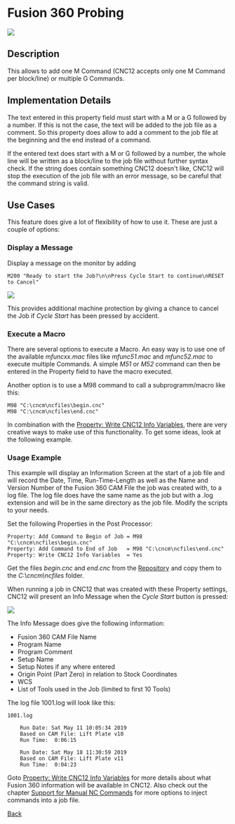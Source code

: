 # Fusion 360 Probing

![](/images/fp001.PNG)

## Description
This allows to add one M Command (CNC12 accepts only one M Command per block/line) or multiple G Commands.

## Implementation Details
The text entered in this property field must start with a M or a G followed by a number. If this is not the case, the text will be added to the job file as a comment. So this property does allow to add a comment to the job file at the beginning and the end instead of a command.

If the entered text does start with a M or G followed by a number, the whole line will be written as a block/line to the job file without further syntax check. If the string does contain something CNC12 doesn't like, CNC12 will stop the execution of the job file with an error message, so be careful that the command string is valid.

## Use Cases
This feature does give a lot of flexibility of how to use it. These are just a couple of options:

### Display a Message
Display a message on the monitor by adding 
```
M200 "Ready to start the Job?\n\nPress Cycle Start to continue\nRESET to Cancel"
```

![](/images/pp003.PNG)

This provides additional machine protection by giving a chance to cancel the Job if *Cycle Start* has been pressed by accident.

### Execute a Macro
There are several options to execute a Macro. An easy way is to use one of the available *mfuncxx.mac* files like *mfunc51.mac* and *mfunc52.mac* to execute multiple Commands. A simple *M51* or *M52* command can then be entered in the Property field to have the macro executed.

Another option is to use a M98 command to call a subprogramm/macro like this:

```
M98 "C:\cncm\ncfiles\begin.cnc"
M98 "C:\cncm\ncfiles\end.cnc"
```
In combination with the [Property: Write CNC12 Info Variables](CNC12.md), there are very creative ways to make use of this functionality. To get some ideas, look at the following example.

### Usage Example
This example will display an Information Screen at the start of a job file and will record the Date, Time, Run-Time-Length as well as the Name and Version Number of the Fusion 360 CAM File the job was created with, to a log file. The log file does have the same name as the job but with a .log extension and will be in the same directory as the job file. Modify the scripts to your needs.

Set the following Properties in the Post Processor:

```
Property: Add Command to Begin of Job = M98 "C:\cncm\ncfiles\begin.cnc"
Property: Add Command to End of Job   = M98 "C:\cncm\ncfiles\end.cnc"
Property: Write CNC12 Info Variables  = Yes
```
Get the files *begin.cnc* and *end.cnc* from the [Repository](https://github.com/swissi2000/Test) and copy them to the *C:\cncm\ncfiles* folder.

When running a job in CNC12 that was created with these Property settings, CNC12 will present an Info Message when the *Cycle Start* button is pressed:

![](/images/pp004.PNG)

The Info Message does give the following information:

* Fusion 360 CAM File Name
* Program Name
* Program Comment
* Setup Name
* Setup Notes if any where entered
* Origin Point (Part Zero) in relation to Stock Coordinates
* WCS
* List of Tools used in the Job (limited to first 10 Tools)

The log file 1001.log will look like this:

```
1001.log

    Run Date: Sat May 11 10:05:34 2019
    Based on CAM File: Lift Plate v10
    Run Time:  0:06:15

    Run Date: Sat May 18 11:30:59 2019
    Based on CAM File: Lift Plate v11
    Run Time:  0:04:23

```    

Goto [Property: Write CNC12 Info Variables](CNC12.md) for more details about what Fusion 360 information will be available in CNC12. 
Also check out the chapter [Support for Manual NC Commands](manualNC.md) for more options to inject commands into a job file.


[Back](index.md)

